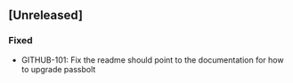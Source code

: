 ## [Unreleased]
### Fixed
- GITHUB-101: Fix the readme should point to the documentation for how to upgrade passbolt